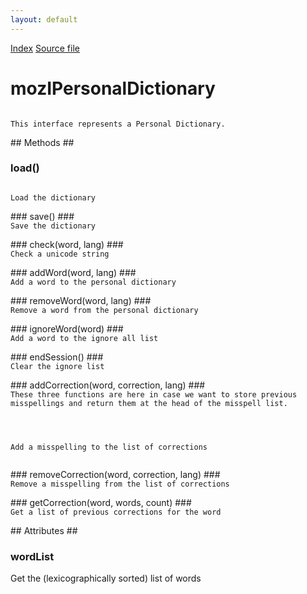 ```yaml
---
layout: default
---
```

<div id='links'><a href="../index.html">Index</a>
<a href="http://dxr.mozilla.org/mozilla-central/source/extensions/spellcheck/idl/mozIPersonalDictionary.idl">Source file</a>
</div>

# mozIPersonalDictionary #
<code>  
This interface represents a Personal Dictionary.  
  
</code>
## Methods ##

### load() ###
<code>  
Load the dictionary  
  
</code>
### save() ###
<code>  
Save the dictionary  
  
</code>
### check(word, lang) ###
<code>  
Check a unicode string  
  
</code>
### addWord(word, lang) ###
<code>  
Add a word to the personal dictionary  
  
</code>
### removeWord(word, lang) ###
<code>  
Remove a word from the personal dictionary  
  
</code>
### ignoreWord(word) ###
<code>  
Add a word to the ignore all list  
  
</code>
### endSession() ###
<code>  
Clear the ignore list  
  
</code>
### addCorrection(word, correction, lang) ###
<code>   
These three functions are here in case we want to store previous   
misspellings and return them at the head of the misspell list.  
  
</code><code>  
Add a misspelling to the list of corrections  
  
</code>
### removeCorrection(word, correction, lang) ###
<code>  
Remove a misspelling from the list of corrections  
  
</code>
### getCorrection(word, words, count) ###
<code>  
Get a list of previous corrections for the word  
  
</code>
## Attributes ##

### wordList ###
  
Get the (lexicographically sorted) list of words  
  
